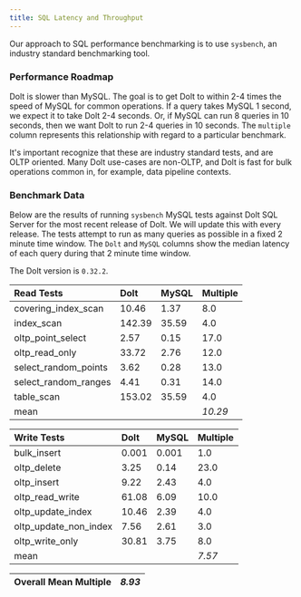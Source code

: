 ```yaml
---
title: SQL Latency and Throughput
---
```


Our approach to SQL performance benchmarking is to use `sysbench`, an
industry standard benchmarking tool.

### Performance Roadmap

Dolt is slower than MySQL. The goal is to get Dolt to within 2-4 times
the speed of MySQL for common operations. If a query takes MySQL 1
second, we expect it to take Dolt 2-4 seconds. Or, if MySQL can run 8
queries in 10 seconds, then we want Dolt to run 2-4 queries in 10
seconds. The `multiple` column represents this relationship with
regard to a particular benchmark.

It's important recognize that these are industry standard tests, and
are OLTP oriented. Many Dolt use-cases are non-OLTP, and Dolt is fast
for bulk operations common in, for example, data pipeline contexts.

### Benchmark Data

Below are the results of running `sysbench` MySQL tests against Dolt
SQL Server for the most recent release of Dolt. We will update this
with every release. The tests attempt to run as many queries as
possible in a fixed 2 minute time window. The `Dolt` and `MySQL`
columns show the median latency of each query during that 2 minute
time window.

The Dolt version is `0.32.2`.

| Read Tests | Dolt | MySQL | Multiple |
| :--- | :--- | :--- | :--- |
| covering\_index\_scan | 10.46 | 1.37 | 8.0 |
| index\_scan | 142.39 | 35.59 | 4.0 |
| oltp\_point\_select | 2.57 | 0.15 | 17.0 |
| oltp\_read\_only | 33.72 | 2.76 | 12.0 |
| select\_random\_points | 3.62 | 0.28 | 13.0 |
| select\_random\_ranges | 4.41 | 0.31 | 14.0 |
| table\_scan | 153.02 | 35.59 | 4.0 |
| mean |  |  | _10.29_ |

| Write Tests | Dolt | MySQL | Multiple |
| :--- | :--- | :--- | :--- |
| bulk\_insert | 0.001 | 0.001 | 1.0 |
| oltp\_delete | 3.25 | 0.14 | 23.0 |
| oltp\_insert | 9.22 | 2.43 | 4.0 |
| oltp\_read\_write | 61.08 | 6.09 | 10.0 |
| oltp\_update\_index | 10.46 | 2.39 | 4.0 |
| oltp\_update\_non\_index | 7.56 | 2.61 | 3.0 |
| oltp\_write\_only | 30.81 | 3.75 | 8.0 |
| mean |  |  | _7.57_ |

| Overall Mean Multiple | _8.93_ |
| :--- | :--- |
<br/>
